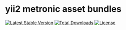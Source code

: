 # yii2 metronic asset bundles

[![Latest Stable Version](https://poser.pugx.org/zacksleo/yii2-metronic/version)](https://packagist.org/packages/zacksleo/yii2-metronic)
[![Total Downloads](https://poser.pugx.org/zacksleo/yii2-metronic/downloads)](https://packagist.org/packages/zacksleo/yii2-metronic)
[![License](https://poser.pugx.org/zacksleo/yii2-metronic/license)](https://packagist.org/packages/zacksleo/yii2-metronic)

